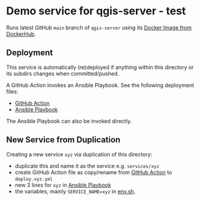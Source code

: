 # Demo service for qgis-server - test

Runs latest GitHub `main` branch of `qgis-server` using
its [Docker Image from DockerHub](https://hub.docker.com/r/camptocamp/qgis-server).

## Deployment

This service is automatically (re)deployed if anything within this directory or its subdirs changes
when committed/pushed.

A GitHub Action invokes an Ansible Playbook.
See the following deployment files:

* [GitHub Action](../../.github/workflows/deploy.qgis.yml)
* [Ansible Playbook](../../ansible/deploy.yml)

The Ansible Playbook can also be invoked directly.

## New Service from Duplication

Creating a new service `xyz` via duplication of this directory:

* duplicate this and name it as the service e.g. `services/xyz`
* create GitHub Action file as copy/rename from [GitHub Action](../../.github/workflows/deploy.qgis.yml) to `deploy.xyz.yml`
* new 3 lines for `xyz` in [Ansible Playbook](../../ansible/deploy.yml)
* the variables, mainly `SERVICE_NAME=xyz` in [env.sh](env.sh).
